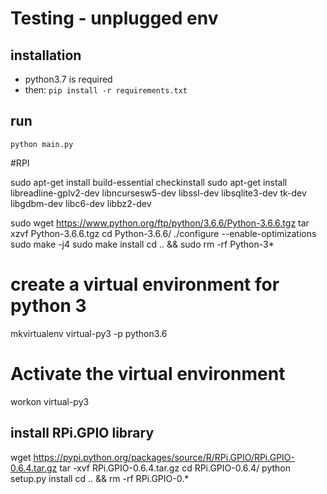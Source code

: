 # Testing - unplugged env

## installation
 - python3.7 is required
 - then: `pip install -r requirements.txt`
 
 ## run
 `python main.py`




#RPI

sudo apt-get install build-essential checkinstall
sudo apt-get install libreadline-gplv2-dev  libncursesw5-dev libssl-dev libsqlite3-dev tk-dev libgdbm-dev libc6-dev libbz2-dev

sudo wget https://www.python.org/ftp/python/3.6.6/Python-3.6.6.tgz
tar xzvf Python-3.6.6.tgz
cd Python-3.6.6/
./configure  --enable-optimizations
sudo make -j4
sudo make install
cd .. && sudo rm -rf Python-3* 

# create a virtual environment for python 3
mkvirtualenv virtual-py3 -p python3.6
# Activate the virtual environment
workon virtual-py3

## install RPi.GPIO library
wget https://pypi.python.org/packages/source/R/RPi.GPIO/RPi.GPIO-0.6.4.tar.gz
tar -xvf RPi.GPIO-0.6.4.tar.gz
cd RPi.GPIO-0.6.4/
python setup.py install
cd .. && rm -rf RPi.GPIO-0.*
